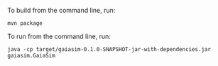 To build from the command line, run:
```
mvn package
```

To run from the command line, run:
```
java -cp target/gaiasim-0.1.0-SNAPSHOT-jar-with-dependencies.jar gaiasim.GaiaSim
```
